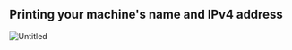 ## Printing your machine's name and IPv4 address

![Untitled](https://user-images.githubusercontent.com/47218652/60991844-eba87200-a310-11e9-8b61-f7c9f8f094c8.png)

